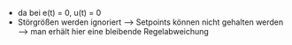 - da bei e(t) = 0,  u(t) = 0
- Störgrößen werden ignoriert --> Setpoints können nicht gehalten werden 
--> man erhält hier eine bleibende Regelabweichung


